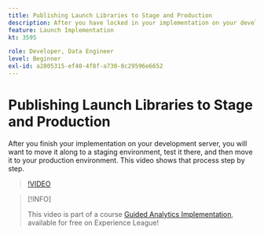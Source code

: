```yaml
---
title: Publishing Launch Libraries to Stage and Production
description: After you have locked in your implementation on your development server, you will want to move it along to a staging environment, test it there, and then move it to your production environment. This video shows that process step by step.
feature: Launch Implementation
kt: 3595

role: Developer, Data Engineer
level: Beginner
exl-id: a2805315-ef40-4f8f-a730-8c29596e6652
---
```

# Publishing Launch Libraries to Stage and Production

After you finish your implementation on your development server, you will want to move it along to a staging environment, test it there, and then move it to your production environment. This video shows that process step by step.

>[!VIDEO](https://video.tv.adobe.com/v/28777/?quality=12&learn=on)

>[!INFO]
>
> This video is part of a course [Guided Analytics Implementation](https://experienceleague.adobe.com/?recommended=Analytics-D-1-2019.1), available for free on Experience League!
